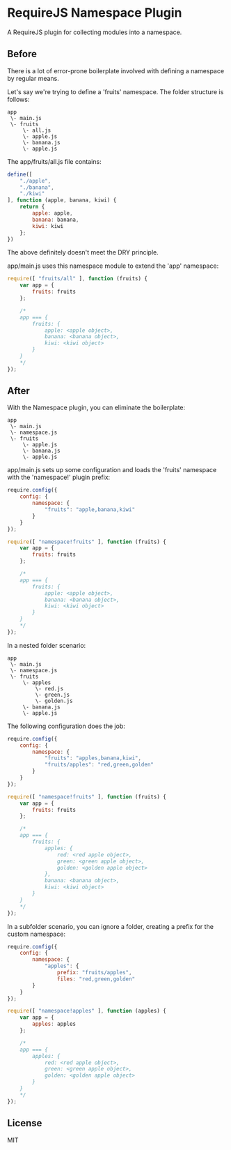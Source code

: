 # RequireJS Namespace Plugin
A RequireJS plugin for collecting modules into a namespace.

## Before

There is a lot of error-prone boilerplate involved with defining a namespace by regular means.

Let's say we're trying to define a 'fruits' namespace. The folder structure is follows:

```
app
 \- main.js
 \- fruits
     \- all.js
     \- apple.js
     \- banana.js
     \- apple.js
```

The app/fruits/all.js file contains:

```js
define([
    "./apple",
    "./banana",
    "./kiwi"
], function (apple, banana, kiwi) {
    return {
        apple: apple,
        banana: banana,
        kiwi: kiwi
    };
})
```

The above definitely doesn't meet the DRY principle.

app/main.js uses this namespace module to extend the 'app' namespace:

```js
require([ "fruits/all" ], function (fruits) {
    var app = {
        fruits: fruits
    };

    /*
    app === {
        fruits: {
            apple: <apple object>,
            banana: <banana object>,
            kiwi: <kiwi object>
        }
    }
    */
});
```

## After

With the Namespace plugin, you can eliminate the boilerplate:

```
app
 \- main.js
 \- namespace.js
 \- fruits
     \- apple.js
     \- banana.js
     \- apple.js
```

app/main.js sets up some configuration and loads the 'fruits' namespace with the 'namespace!' plugin prefix:

```js
require.config({
    config: {
        namespace: {
            "fruits": "apple,banana,kiwi"
        }
    }
});

require([ "namespace!fruits" ], function (fruits) {
    var app = {
        fruits: fruits
    };

    /*
    app === {
        fruits: {
            apple: <apple object>,
            banana: <banana object>,
            kiwi: <kiwi object>
        }
    }
    */
});
```

In a nested folder scenario:

```
app
 \- main.js
 \- namespace.js
 \- fruits
     \- apples
         \- red.js
         \- green.js
         \- golden.js
     \- banana.js
     \- apple.js
```

The following configuration does the job:

```js
require.config({
    config: {
        namespace: {
            "fruits": "apples,banana,kiwi",
            "fruits/apples": "red,green,golden"
        }
    }
});

require([ "namespace!fruits" ], function (fruits) {
    var app = {
        fruits: fruits
    };

    /*
    app === {
        fruits: {
            apples: {
                red: <red apple object>,
                green: <green apple object>,
                golden: <golden apple object>
            },
            banana: <banana object>,
            kiwi: <kiwi object>
        }
    }
    */
});
```

In a subfolder scenario, you can ignore a folder, creating a prefix for
the custom namespace:

```js
require.config({
    config: {
        namespace: {
            "apples": {
                prefix: "fruits/apples",
                files: "red,green,golden"
        }
    }
});

require([ "namespace!apples" ], function (apples) {
    var app = {
        apples: apples
    };

    /*
    app === {
        apples: {
            red: <red apple object>,
            green: <green apple object>,
            golden: <golden apple object>
        }
    }
    */
});
```

## License

MIT
